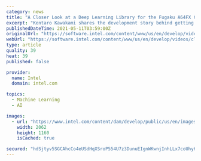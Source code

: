 ```yaml
---
category: news
title: "A Closer Look at a Deep Learning Library for the Fugaku A64FX CPU"
excerpt: "Kentaro Kawakami shares the development story behind getting Intel® oneAPI Deep Neural Network Library (oneDNN) on Arm* architecture for the Fugaku A64FX CPU. Fujitsu managed to make full use of Arm SVE architecture,"
publishedDateTime: 2021-05-11T03:59:00Z
originalUrl: "https://software.intel.com/content/www/us/en/develop/videos/closer-look-deep-learning-library-fugaku-a64fx-cpu.html"
webUrl: "https://software.intel.com/content/www/us/en/develop/videos/closer-look-deep-learning-library-fugaku-a64fx-cpu.html"
type: article
quality: 39
heat: 39
published: false

provider:
  name: Intel
  domain: intel.com

topics:
  - Machine Learning
  - AI

images:
  - url: "https://www.intel.com/content/dam/develop/public/us/en/images/thumbnails/fallback-icons-video.png"
    width: 2062
    height: 1160
    isCached: true

secured: "hdSjtyv5SGCAhcCo4eUSdHqXSroP554U7z3DunuEIgnWKwnjInhLLx7coUhyKkIMIEWa+1KI7rTibhniUz4yNw1yXAX/34UxVx0hfzzXg9Z/EhJ0lV76zEUzhlPjbNmgarkcIv+SJCIWzulbMR0SaY/888XxgA49rE39jOIxAzBAgH1q6gM8u+X6nXBXn/uFengnqwXRXSR0MR6Ah7vTcMlegFnjXHY1qVjis9L6eC/c3eKgqtxl1g9HYl14+/X6i+BB4pLZkQ9bUYfhQ05lZ74QCRHk7w9qwhml3+A7sWarB8PNHTyTAY8AL8LSXOImoTrq4Vv38mfIM1ga/GAq8ni5RInyfv1qSlxAA8bcUE8=;Num8lUi9XbBkK/SPfVFuvA=="
---
```


